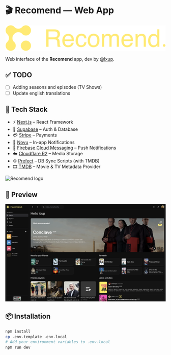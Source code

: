 # 🎬 Recomend — Web App

<p align="center">
  <img src="./public/recomend_logo.svg" alt="Recomend logo" width="" />
</p>

Web interface of the **Recomend** app, dev by [@lxup](https://github.com/lxup).

## ✅ TODO

- [ ] Adding seasons and episodes (TV Shows)
- [ ] Update english translations

## 🚀 Tech Stack

- ⚡️ [Next.js](https://nextjs.org/) – React Framework
- 🧬 [Supabase](https://supabase.com/) – Auth & Database
- 💳 [Stripe](https://stripe.com/) – Payments
- 🔔 [Novu](https://novu.co/) – In-app Notifications
- 📲 [Firebase Cloud Messaging](https://firebase.google.com/docs/cloud-messaging) – Push Notifications
- ☁️ [Cloudflare R2](https://www.cloudflare.com/products/r2/) – Media Storage
- ⚙️ [Prefect](https://www.prefect.io/) – DB Sync Scripts (with TMDB)
- 🎞️ [TMDB](https://www.themoviedb.org/) – Movie & TV Metadata Provider

<p align="left">
  <img src="./docs/recomend-stack.svg" alt="Recomend logo" width="" />
</p>

## 📸 Preview

![Homepage](./docs/screenshot-home.png)

## 📦 Installation

```bash
npm install
cp .env.template .env.local
# Add your environment variables to .env.local
npm run dev
```
